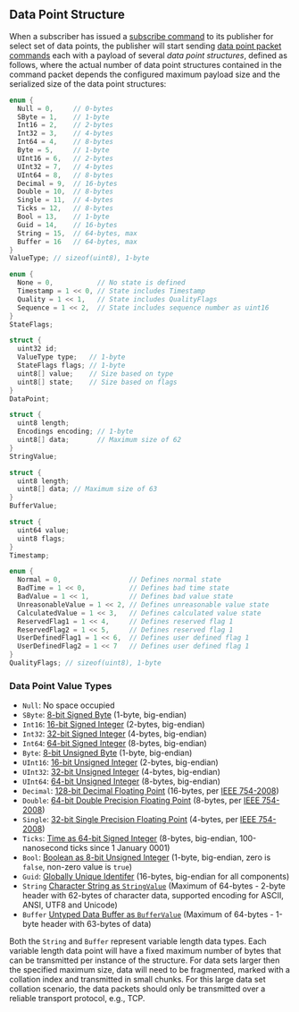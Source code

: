 ## Data Point Structure

When a subscriber has issued a [subscribe command](Commands.md#subscribe-command) to its publisher for select set of data points, the publisher will start sending [data point packet commands](Commands.md#data-point-packet-commands) each with a payload of several _data point structures_, defined as follows, where the actual number of data point structures contained in the command packet depends the configured maximum payload size and the serialized size of the data point structures:

```C
enum {
  Null = 0,     // 0-bytes
  SByte = 1,    // 1-byte
  Int16 = 2,    // 2-bytes
  Int32 = 3,    // 4-bytes
  Int64 = 4,    // 8-bytes
  Byte = 5,     // 1-byte
  UInt16 = 6,   // 2-bytes
  UInt32 = 7,   // 4-bytes
  UInt64 = 8,   // 8-bytes
  Decimal = 9,  // 16-bytes
  Double = 10,  // 8-bytes
  Single = 11,  // 4-bytes
  Ticks = 12,   // 8-bytes
  Bool = 13,    // 1-byte
  Guid = 14,    // 16-bytes
  String = 15,  // 64-bytes, max
  Buffer = 16   // 64-bytes, max
}
ValueType; // sizeof(uint8), 1-byte

enum {
  None = 0,           // No state is defined
  Timestamp = 1 << 0, // State includes Timestamp
  Quality = 1 << 1,   // State includes QualityFlags
  Sequence = 1 << 2,  // State includes sequence number as uint16
}
StateFlags;

struct {
  uint32 id;
  ValueType type;   // 1-byte
  StateFlags flags; // 1-byte
  uint8[] value;    // Size based on type
  uint8[] state;    // Size based on flags
}
DataPoint;

struct {
  uint8 length;
  Encodings encoding; // 1-byte
  uint8[] data;       // Maximum size of 62
}
StringValue;

struct {
  uint8 length;
  uint8[] data; // Maximum size of 63
}
BufferValue;

struct {
  uint64 value;
  uint8 flags;
}
Timestamp;

enum {
  Normal = 0,                 // Defines normal state
  BadTime = 1 << 0,           // Defines bad time state
  BadValue = 1 << 1,          // Defines bad value state
  UnreasonableValue = 1 << 2, // Defines unreasonable value state
  CalculatedValue = 1 << 3,   // Defines calculated value state
  ReservedFlag1 = 1 << 4,     // Defines reserved flag 1
  ReservedFlag2 = 1 << 5,     // Defines reserved flag 1
  UserDefinedFlag1 = 1 << 6,  // Defines user defined flag 1
  UserDefinedFlag2 = 1 << 7   // Defines user defined flag 1
}
QualityFlags; // sizeof(uint8), 1-byte
```

### Data Point Value Types

* `Null`: No space occupied
* `SByte`: [8-bit Signed Byte](https://en.wikipedia.org/wiki/Byte) (1-byte, big-endian)
* `Int16`: [16-bit Signed Integer](https://en.wikipedia.org/wiki/Integer_%28computer_science%29#Value_and_representation) (2-bytes, big-endian)
* `Int32`: [32-bit Signed Integer](https://en.wikipedia.org/wiki/Integer_%28computer_science%29#Value_and_representation) (4-bytes, big-endian)
* `Int64`: [64-bit Signed Integer](https://en.wikipedia.org/wiki/Integer_%28computer_science%29#Value_and_representation) (8-bytes, big-endian)
* `Byte`: [8-bit Unsigned Byte](https://en.wikipedia.org/wiki/Byte) (1-byte, big-endian)
* `UInt16`: [16-bit Unsigned Integer](https://en.wikipedia.org/wiki/Integer_%28computer_science%29#Value_and_representation) (2-bytes, big-endian)
* `UInt32`: [32-bit Unsigned Integer](https://en.wikipedia.org/wiki/Integer_%28computer_science%29#Value_and_representation) (4-bytes, big-endian)
* `UInt64`: [64-bit Unsigned Integer](https://en.wikipedia.org/wiki/Integer_%28computer_science%29#Value_and_representation) (8-bytes, big-endian)
* `Decimal`: [128-bit Decimal Floating Point](https://en.wikipedia.org/wiki/Decimal128_floating-point_format) (16-bytes, per [IEEE 754-2008](https://en.wikipedia.org/wiki/IEEE_754))
* `Double`: [64-bit Double Precision Floating Point](https://en.wikipedia.org/wiki/Double-precision_floating-point_format) (8-bytes, per [IEEE 754-2008](https://en.wikipedia.org/wiki/IEEE_754))
* `Single`: [32-bit Single Precision Floating Point](https://en.wikipedia.org/wiki/Single-precision_floating-point_format) (4-bytes, per [IEEE 754-2008](https://en.wikipedia.org/wiki/IEEE_754))
* `Ticks`: [Time as 64-bit Signed Integer](https://en.wikipedia.org/wiki/System_time) (8-bytes, big-endian, 100-nanosecond ticks since 1 January 0001)
* `Bool`: [Boolean as 8-bit Unsigned Integer](https://en.wikipedia.org/wiki/Boolean_data_type) (1-byte, big-endian, zero is `false`, non-zero value is `true`)
* `Guid`: [Globally Unique Identifer](https://en.wikipedia.org/wiki/Universally_unique_identifier) (16-bytes, big-endian for all components)
* `String` [Character String as `StringValue`](https://en.wikipedia.org/wiki/String_%28computer_science%29) (Maximum of 64-bytes - 2-byte header with 62-bytes of character data, supported encoding for ASCII, ANSI, UTF8 and Unicode)
* `Buffer` [Untyped Data Buffer as `BufferValue`](https://en.wikipedia.org/wiki/Data_buffer) (Maximum of 64-bytes - 1-byte header with 63-bytes of data)

Both the `String` and `Buffer` represent variable length data types. Each variable length data point will have a fixed maximum number of bytes that can be transmitted per instance of the structure. For data sets larger then the specified maximum size, data will need to be fragmented, marked with a collation index and transmitted in small chunks. For this large data set collation scenario, the data packets should only be transmitted over a reliable transport protocol, e.g., TCP.
